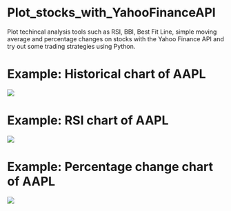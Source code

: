# Plot_stocks_with_YahooFinanceAPI
Plot techincal analysis tools such as RSI, BBI, Best Fit Line, simple moving average and percentage changes on stocks with the Yahoo Finance API and try out some trading strategies using Python.

# Example: Historical chart of AAPL 
![](screenshot/AAPL_Historical_chart.png)

# Example: RSI chart of AAPL 
![](screenshot/AAPL_RSI_chart.png)

# Example: Percentage change chart of AAPL
![](screenshot/AAPL_percentage_change_chart.png)




